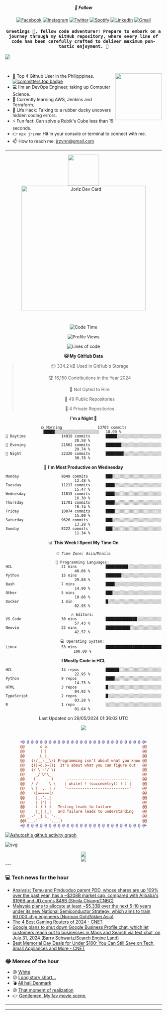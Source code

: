 <h5 align="center">💬 Follow</h5>
<div align="center">

[![Facebook](https://img.shields.io/badge/Facebook-%231877F2.svg?style=for-the-badge&logo=Facebook&logoColor=white)](https://www.facebook.com/Horisyo/)
[![Instagram](https://img.shields.io/badge/Instagram-%23E4405F.svg?style=for-the-badge&logo=Instagram&logoColor=white)](https://www.instagram.com/jrzvnn_/)
[![Twitter](https://img.shields.io/badge/Twitter-%231DA1F2.svg?style=for-the-badge&logo=Twitter&logoColor=white)](https://twitter.com/jrz_studies)
[![Spotify](https://img.shields.io/badge/Spotify-%231ED760.svg?style=for-the-badge&logo=Spotify&logoColor=white)](https://open.spotify.com/user/217td4qrc6mzqjodfalmzjpdi?si=b93099b9078c4ccb)
[![LinkedIn](https://img.shields.io/badge/LinkedIn-%230077B5.svg?style=for-the-badge&logo=LinkedIn&logoColor=white)](https://www.linkedin.com/in/jrz-vnn/)
[![Gmail](https://img.shields.io/badge/Gmail-D14836?style=for-the-badge&logo=gmail&logoColor=white)](mailto:jrzvnn@gmail.com)

</div>
<h4 align="center"><samp>Greetings 👋, fellow code adventurer! Prepare to embark on a journey through my GitHub repository, where every line of code has been carefully crafted to deliver maximum pun-tastic enjoyment. 🚀 </samp></h4>

<!--horizontal divider(gradiant)-->
<img src="https://user-images.githubusercontent.com/73097560/115834477-dbab4500-a447-11eb-908a-139a6edaec5c.gif">

&nbsp; 

<img align='right' src='https://github.com/Rishit-dagli/Rishit-dagli/blob/master/images/octocat-anime.gif' width='150"'>

- 🚀 Top 4 Github User in the Philipppines. [![committers.top badge](https://user-badge.committers.top/philippines/jrzvnn.svg)](https://user-badge.committers.top/philippines/USERNAME)
- 💻 I’m an DevOps Engineer, taking up Computer Science.
- 🤖 Currently learning AWS, Jenkins and Terraform.
- 🎯 Life Hack: Talking to a rubber ducky uncovers hidden coding errors.
- ⚡ Fun fact: Can solve a Rubik's Cube less than 15 seconds.
- 👉 `npx jrzvnn` Hit in your console or terminal to connect with me.
- 📫 How to reach me: jrzvnn@gmail.com

---

<!--🖼️OCTOCAT-->
<p align="center">

<img src="https://media.giphy.com/media/IP7sarl7C5lSFCw9rG/giphy.gif"  width="100px" height="100px">
<br />
<a href="https://app.daily.dev/jorizvillanueva"><img src="https://github.com/jrzvnn/jrzvnn/blob/main/devcard.svg" width="400" alt="Joriz Dev Card"/></a>
</p>

<br />
<div align="center">

<!--START_SECTION:waka-->
![Code Time](http://img.shields.io/badge/Code%20Time-258%20hrs%2017%20mins-blue)

![Profile Views](http://img.shields.io/badge/Profile%20Views-73-blue)

![Lines of code](https://img.shields.io/badge/From%20Hello%20World%20I%27ve%20Written-1.6%20million%20lines%20of%20code-blue)

**🐱 My GitHub Data** 

> 📦 334.2 kB Used in GitHub's Storage 
 > 
> 🏆 16,150 Contributions in the Year 2024
 > 
> 🚫 Not Opted to Hire
 > 
> 📜 49 Public Repositories 
 > 
> 🔑 4 Private Repositories 
 > 
**I'm a Night 🦉** 

```text
🌞 Morning                13703 commits       █████░░░░░░░░░░░░░░░░░░░░   18.90 % 
🌆 Daytime                14919 commits       █████░░░░░░░░░░░░░░░░░░░░   20.58 % 
🌃 Evening                21562 commits       ███████░░░░░░░░░░░░░░░░░░   29.74 % 
🌙 Night                  22320 commits       ████████░░░░░░░░░░░░░░░░░   30.78 % 
```
📅 **I'm Most Productive on Wednesday** 

```text
Monday                   9049 commits        ███░░░░░░░░░░░░░░░░░░░░░░   12.48 % 
Tuesday                  11217 commits       ████░░░░░░░░░░░░░░░░░░░░░   15.47 % 
Wednesday                11815 commits       ████░░░░░░░░░░░░░░░░░░░░░   16.30 % 
Thursday                 11701 commits       ████░░░░░░░░░░░░░░░░░░░░░   16.14 % 
Friday                   10874 commits       ████░░░░░░░░░░░░░░░░░░░░░   15.00 % 
Saturday                 9626 commits        ███░░░░░░░░░░░░░░░░░░░░░░   13.28 % 
Sunday                   8222 commits        ███░░░░░░░░░░░░░░░░░░░░░░   11.34 % 
```


📊 **This Week I Spent My Time On** 

```text
🕑︎ Time Zone: Asia/Manila

💬 Programming Languages: 
HCL                      21 mins             ██████████░░░░░░░░░░░░░░░   40.06 % 
Python                   15 mins             ███████░░░░░░░░░░░░░░░░░░   29.88 % 
Bash                     7 mins              ████░░░░░░░░░░░░░░░░░░░░░   14.90 % 
Other                    5 mins              ███░░░░░░░░░░░░░░░░░░░░░░   10.86 % 
Docker                   1 min               █░░░░░░░░░░░░░░░░░░░░░░░░   02.95 % 

🔥 Editors: 
VS Code                  30 mins             ██████████████░░░░░░░░░░░   57.43 % 
Neovim                   22 mins             ███████████░░░░░░░░░░░░░░   42.57 % 

💻 Operating System: 
Linux                    53 mins             █████████████████████████   100.00 % 
```

**I Mostly Code in HCL** 

```text
HCL                      14 repos            ██████░░░░░░░░░░░░░░░░░░░   22.95 % 
Python                   9 repos             ████░░░░░░░░░░░░░░░░░░░░░   14.75 % 
HTML                     3 repos             █░░░░░░░░░░░░░░░░░░░░░░░░   04.92 % 
TypeScript               2 repos             █░░░░░░░░░░░░░░░░░░░░░░░░   03.28 % 
R                        1 repo              ░░░░░░░░░░░░░░░░░░░░░░░░░   01.64 % 
```




 Last Updated on 29/05/2024 01:36:02 UTC
<!--END_SECTION:waka-->

<img src="https://wakatime.com/share/@jrzvnn/70a4618c-7cd9-4016-b7b9-eabe75c837ee.svg">

<br />
<br />

```diff
+@ @ @ @ @ @ @ @ @ @ @ @ @ @ @ @ @ @ @ @ @ @ @ @ @ @ @ @+
@@       o o                                           @@
@@       | |                                           @@
@@      _L_L_                                          @@
@@   ❮\/__-__\/❯ Programming isn't about what you know @@
@@   ❮(|~o.o~|)❯  It's about what you can figure out   @@
@@   ❮/ \`-'/ \❯                                       @@
@@     _/`U'\_                                         @@
@@    ( .   . )     .----------------------------.     @@
@@   / /     \ \    | while( ! (succed=try() ) ) |     @@
@@   \ |  ,  | /    '----------------------------'     @@
@@    \|=====|/                                        @@
@@     |_.^._|                                         @@
@@     | |"| |                                         @@
@@     ( ) ( )   Testing leads to failure              @@
@@     |_| |_|   and failure leads to understanding    @@
@@ _.-' _j L_ '-._                                     @@
@@(___.'     '.___)                                    @@
+@ @ @ @ @ @ @ @ @ @ @ @ @ @ @ @ @ @ @ @ @ @ @ @ @ @ @ @+

```

</div>


[![Ashutosh's github activity graph](https://github-readme-activity-graph.vercel.app/graph?username=jrzvnn&theme=github-compact)](https://github.com/ashutosh00710/github-readme-activity-graph)


![svg](profile-3d-contrib/profile-night-green.svg)

<div align="center">
<img src="https://github.com/jrzvnn/jrzvnn/blob/output/github-snake-dark.svg">
</div>

<div align=center>
<img align=center src=https://metrics.lecoq.io/jrzvnn?template=classic&isocalendar=1&languages=1&achievements=1&base=header%2C%20activity%2C%20community%2C%20repositories%2C%20metadata&base.indepth=false&base.hireable=false&base.skip=false&isocalendar=false&isocalendar.duration=full-year&languages=false&languages.limit=8&languages.threshold=0%25&languages.other=false&languages.colors=github&languages.sections=most-used&languages.indepth=false&languages.analysis.timeout=15&languages.analysis.timeout.repositories=7.5&languages.categories=markup%2C%20programming&languages.recent.categories=markup%2C%20programming&languages.recent.load=300&languages.recent.days=14&achievements=false&achievements.threshold=C&achievements.secrets=true&achievements.display=detailed&achievements.limit=0&config.timezone=Asia%2FManila)
</div>
<div align="left">
---

### 💻 Tech news for the hour

<!-- TECH:START -->
 - [Analysis: Temu and Pinduoduo parent PDD, whose shares are up 109% over the past year, has a ~$208B market cap, compared with Alibaba&#39;s $196B and JD.com&#39;s $48B &lpar;Sheila Chiang/CNBC&rpar;](http://www.techmeme.com/240529/p4#a240529p4)
 - [Malaysia plans to allocate at least ~$5.33B over the next 5-10 years under its new National Semiconductor Strategy, which aims to train 60,000 chip engineers &lpar;Norman Goh/Nikkei Asia&rpar;](http://www.techmeme.com/240529/p3#a240529p3)
 - [The 4 Best Gaming Routers of 2024     - CNET](https://www.cnet.com/home/internet/best-gaming-routers/#ftag=CAD590a51e)
 - [Google plans to shut down Google Business Profile chat, which let customers reach out to businesses in Maps and Search via text chat, on July 31, 2024 &lpar;Barry Schwartz/Search Engine Land&rpar;](http://www.techmeme.com/240529/p2#a240529p2)
 - [Best Memorial Day Deals for Under $100: You Can Still Save on Tech, Small Appliances and More     - CNET](https://www.cnet.com/deals/best-memorial-day-deals-under-100-2024-05-28/#ftag=CAD590a51e)<!-- TECH:END -->

### 😂 Memes of the hour

<!-- MEMES:START -->
 - 😝 [White](http://9gag.com/gag/a9yLbD6)
 - 😝 [Long story short...](http://9gag.com/gag/aKGPPpg)
 - 💣 [All hail Denmark](http://9gag.com/gag/aLnPBOA)
 - 😝 [That moment of realization](http://9gag.com/gag/aoy0z1n)
 - 👉 [Gentlemen. My fav movie scene.](http://9gag.com/gag/a87YLzV)<!-- MEMES:END -->

---

---
